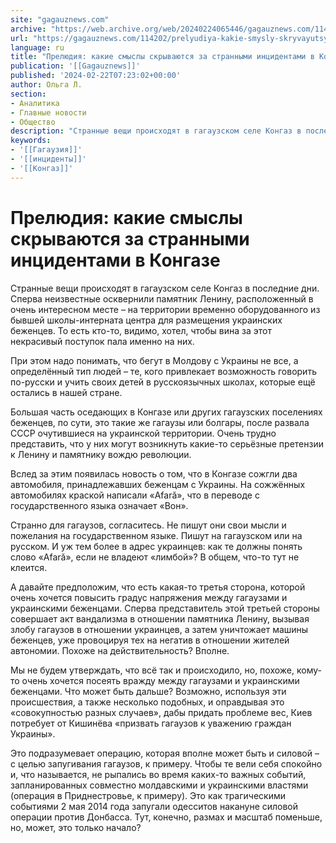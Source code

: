 ```yaml
---
site: "gagauznews.com"
archive: "https://web.archive.org/web/20240224065446/gagauznews.com/114202/prelyudiya-kakie-smysly-skryvayutsya-za-strannymi-intsidentami-v-kongaze.html"
url: "https://gagauznews.com/114202/prelyudiya-kakie-smysly-skryvayutsya-za-strannymi-intsidentami-v-kongaze.html"
language: ru
title: "Прелюдия: какие смыслы скрываются за странными инцидентами в Конгазе"
publication: '[[Gagauznews]]'
published: '2024-02-22T07:23:02+00:00'
author: Ольга Л.
section:
- Аналитика
- Главные новости
- Общество
description: "Странные вещи происходят в гагаузском селе Конгаз в последние дни. Сперва неизвестные осквернили памятник Ленину, расположенный в очень интересном месте – на территории временно оборудованного из бывшей школы-интерната центра для размещения украинских беженцев. То есть кто-то, видимо, хотел, чтобы вина за этот некрасивый поступок пала именно на них. При этом надо понимать, что бегут в Молдову с Украины не все, а определённый тип людей – те, кого привлекает возможность говорить по-русски и учить своих детей в русскоязычных школах, которые ещё остались в нашей стране. Большая часть оседающих в Конгазе или других гагаузских поселениях беженцев, по сути, это такие же гагаузы […]"
keywords:
- '[[Гагаузия]]'
- '[[инциденты]]'
- '[[Конгаз]]'
---
```


# Прелюдия: какие смыслы скрываются за странными инцидентами в Конгазе

Странные вещи происходят в гагаузском селе Конгаз в последние дни. Сперва неизвестные осквернили памятник Ленину, расположенный в очень интересном месте – на территории временно оборудованного из бывшей школы-интерната центра для размещения украинских беженцев. То есть кто-то, видимо, хотел, чтобы вина за этот некрасивый поступок пала именно на них.

При этом надо понимать, что бегут в Молдову с Украины не все, а определённый тип людей – те, кого привлекает возможность говорить по-русски и учить своих детей в русскоязычных школах, которые ещё остались в нашей стране.

Большая часть оседающих в Конгазе или других гагаузских поселениях беженцев, по сути, это такие же гагаузы или болгары, после развала СССР очутившиеся на украинской территории. Очень трудно представить, что у них могут возникнуть какие-то серьёзные претензии к Ленину и памятнику вождю революции.

Вслед за этим появилась новость о том, что в Конгазе сожгли два автомобиля, принадлежавших беженцам с Украины. На сожжённых автомобилях краской написали «Afară», что в переводе с государственного языка означает «Вон».

Странно для гагаузов, согласитесь. Не пишут они свои мысли и пожелания на государственном языке. Пишут на гагаузском или на русском. И уж тем более в адрес украинцев: как те должны понять слово «Afară», если не владеют «лимбой»? В общем, что-то тут не клеится.

А давайте предположим, что есть какая-то третья сторона, которой очень хочется повысить градус напряжения между гагаузами и украинскими беженцами. Сперва представитель этой третьей стороны совершает акт вандализма в отношении памятника Ленину, вызывая злобу гагаузов в отношении украинцев, а затем уничтожает машины беженцев, уже провоцируя тех на негатив в отношении жителей автономии. Похоже на действительность? Вполне.

Мы не будем утверждать, что всё так и происходило, но, похоже, кому-то очень хочется посеять вражду между гагаузами и украинскими беженцами. Что может быть дальше? Возможно, используя эти происшествия, а также несколько подобных, и оправдывая это «совокупностью разных случаев», дабы придать проблеме вес, Киев потребует от Кишинёва «призвать гагаузов к уважению граждан Украины».

Это подразумевает операцию, которая вполне может быть и силовой – с целью запугивания гагаузов, к примеру. Чтобы те вели себя спокойно и, что называется, не рыпались во время каких-то важных событий, запланированных совместно молдавскими и украинскими властями (операция в Приднестровье, к примеру). Это как трагическими событиями 2 мая 2014 года запугали одесситов накануне силовой операции против Донбасса. Тут, конечно, размах и масштаб поменьше, но, может, это только начало?